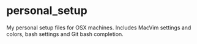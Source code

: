 personal_setup
==============
My personal setup files for OSX machines. Includes MacVim settings and colors, bash settings and Git bash completion.
